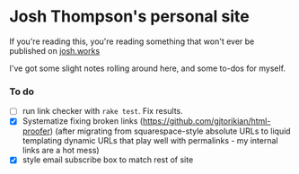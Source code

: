 # Josh Thompson's personal site

If you're reading this, you're reading something that won't ever be published on [josh.works](https://josh.works/)

I've got some slight notes rolling around here, and some to-dos for myself.

### To do

- [ ] run link checker with `rake test`. Fix results.
- [x] Systematize fixing broken links (https://github.com/gjtorikian/html-proofer) (after migrating from squarespace-style absolute URLs to liquid templating dynamic URLs that play well with permalinks - my internal links are a hot mess)
- [x] style email subscribe box to match rest of site
